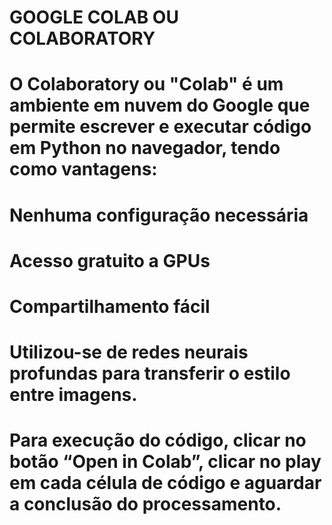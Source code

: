 # GOOGLE COLAB OU COLABORATORY
#
#	 O Colaboratory ou "Colab" é um ambiente em nuvem do Google  que permite escrever e executar código em Python no navegador, tendo como vantagens:
#
#	Nenhuma configuração necessária
#	Acesso gratuito a GPUs
#	Compartilhamento fácil
#
#	Utilizou-se de redes neurais profundas para transferir o estilo entre imagens. 
#	Para execução do código, clicar no botão “Open in Colab”, clicar no play em cada célula de código e aguardar a conclusão do processamento.


